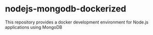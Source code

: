 # nodejs-mongodb-dockerized
This repository provides a docker development environment for Node.js applications using MongoDB
